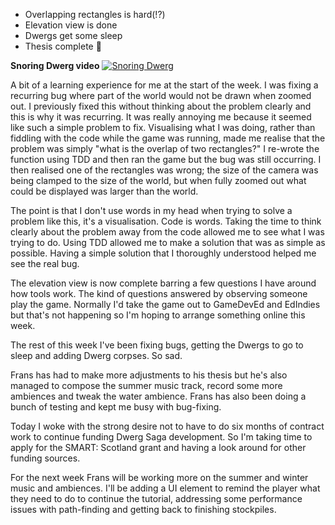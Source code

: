 ﻿---
author: jock
---
* Overlapping rectangles is hard(!?)
* Elevation view is done
* Dwergs get some sleep
* Thesis complete 🤞

**Snoring Dwerg video**
[![Snoring Dwerg](http://img.youtube.com/vi/ArqvgBO1H1k/0.jpg)](https://youtu.be/ArqvgBO1H1k)

A bit of a learning experience for me at the start of the week. I was fixing a recurring bug where part of the world would not be drawn when zoomed out. I previously fixed this without thinking about the problem clearly and this is why it was recurring. It was really annoying me because it seemed like such a simple problem to fix. Visualising what I was doing, rather than fiddling with the code while the game was running, made me realise that the problem was simply "what is the overlap of two rectangles?" I re-wrote the function using TDD and then ran the game but the bug was still occurring. I then realised one of the rectangles was wrong; the size of the camera was being clamped to the size of the world, but when fully zoomed out what could be displayed was larger than the world.

The point is that I don't use words in my head when trying to solve a problem like this, it's a visualisation. Code is words. Taking the time to think clearly about the problem away from the code allowed me to see what I was trying to do. Using TDD allowed me to make a solution that was as simple as possible. Having a simple solution that I thoroughly understood helped me see the real bug.

The elevation view is now complete barring a few questions I have around how tools work. The kind of questions answered by observing someone play the game. Normally I'd take the game out to GameDevEd and EdIndies but that's not happening so I'm hoping to arrange something online this week.

The rest of this week I've been fixing bugs, getting the Dwergs to go to sleep and adding Dwerg corpses. So sad.

Frans has had to make more adjustments to his thesis but he's also managed to compose the summer music track, record some more ambiences and tweak the water ambience. Frans has also been doing a bunch of testing and kept me busy with bug-fixing.

Today I woke with the strong desire not to have to do six months of contract work to continue funding Dwerg Saga development. So I'm taking time to apply for the SMART: Scotland grant and having a look around for other funding sources.

For the next week Frans will be working more on the summer and winter music and ambiences. I'll be adding a UI element to remind the player what they need to do to continue the tutorial, addressing some performance issues with path-finding and getting back to finishing stockpiles.
